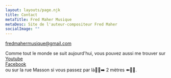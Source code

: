 ```yaml
---
layout: layouts/page.njk
title: Contact
metaTitle: Fred Maher Musique
metaDesc: Site de l'auteur-compositeur Fred Maher
socialImage: ""
---
```

[fredmahermusique@gmail.com](mailto:fredmahermusique@gmail.com)

Comme tout le monde se suit aujourd'hui, vous pouvez aussi me trouver sur  
[Youtube](https://www.youtube.com/channel/UCa6Mu7rVQ7BOkmsXrAFZRXQ/videos)  
 <a href="https://www.facebook.com/Fred-Maher-Musique-111646130594143/" target="_blank" rel="noreferrer">Facebook</a>   
ou sur la rue Masson si vous passez par là🚶‍♀️➡️ 2 mètres ⬅️🚶‍♂️.
